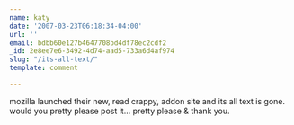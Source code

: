 ```yaml
---
name: katy
date: '2007-03-23T06:18:34-04:00'
url: ''
email: bdbb60e127b4647708bd4df78ec2cdf2
_id: 2e8ee7e6-3492-4d74-aad5-733a6d4af974
slug: "/its-all-text/"
template: comment

---
```


mozilla launched their new, read crappy, addon site and its all text is gone.  would you pretty please post it...  pretty please &amp; thank you.
